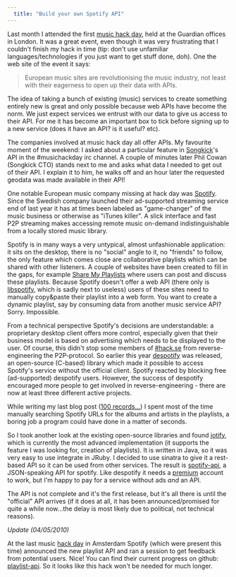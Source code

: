 ```yaml
---
  title: "Build your own Spotify API"
---
```


Last month I attended the first [music hack day](http://musichackday.org/), held at the Guardian offices in London. It was a great
event, even though it was very frustrating that I couldn't finish my hack in time (tip: don't use unfamiliar languages/technologies if
you just want to get stuff done, doh). One the web site of the event it says:

>European music sites are revolutionising the music industry, not least with their eagerness to open up their data with APIs.

The idea of taking a bunch of existing (music) services to create something entirely new is great and only possible because
web APIs have become the norm. We just expect services we entrust with our data to give us access to their API. For me it has become
an important box to tick before signing up to a new service (does it have an API? is it useful? etc).

The companies involved at music hack day all offer APIs. My favourite moment of the weekend: I asked about a particular feature in
[Songkick](http://songkick.com)'s API in the #musichackday irc channel. A couple of minutes later Phil Cowan (Songkick CTO) stands next to me and
asks what data I needed to get out of their API. I explain it to him, he walks off and an hour later the requested geodata was made available in
their API!

One notable European music company missing at hack day was [Spotify](http://spotify.com). Since the Swedish company launched their ad-supported
streaming service end of last year it has at times been labeled as "game-changer" of the music business or otherwise as "iTunes killer".
A slick interface and fast P2P streaming makes accessing remote music on-demand indistinguishable from a locally stored music library.

Spotify is in many ways a very untypical, almost unfashionable application: it sits on the desktop, there is no "social" angle to it, no "friends" to
follow, the only feature which comes close are collaborative playlists which can be shared with other listeners. A couple of websites
have been created to fill in the gaps, for example [Share My Playlists](http://sharemyplaylists.com) where users can post and discuss
these playlists. Because Spotify doesn't offer a web API (there only is [libspotify](http://developer.spotify.com/en/libspotify/overview/),
which is sadly next to useless) users of these sites need to manually copy&paste their playlist into a web form. You want to create a dynamic
playlist, say by consuming data from another music service API? Sorry. Impossible.

From a technical perspective Spotify's decisions are understandable: a proprietary desktop client offers more control, especially given
that their business model is based on advertising which needs to be displayed to the user. Of course, this didn't stop some members
of [#hack.se](http://demo.hack.se/) from reverse-engineering the P2P-protocol. So earlier this year [despotify](http://despotify.se/) was released,
an open-source (C-based) library which made it possible to access Spotify's service without the official client. Spotify reacted by blocking free
(ad-supported) despotify users. However, the success of despotify encouraged more people to get involved in reverse-engineering - there are now at least three different
active projects.

While writing my last blog post (<a href="/2009/07/100-records-that-set-the-world-on-fire-(while-no-one-was-listening).html">100 records...</a>)
I spent most of the time manually searching Spotify URLs for the albums and artists in the playlists, a boring job a program could have done in a matter of
seconds.

So I took another look at the existing open-source libraries and found [jotify](http://jotify.felixbruns.de/), which is currently the most advanced
implementation (it supports the feature I was looking for, creation of playlists). It is written in Java, so it was very easy to use integrate
in JRuby. I decided to use sinatra to give it a rest-based API so it can be used from other services. The result is
[spotify-api](http://github.com/jberkel/spotify-api/), a JSON-speaking API for spotify. Like despotify it needs a
[premium](http://www.spotify.com/en/products/premium/) account to work, but I'm happy to pay for a service without ads *and* an API.

The API is not complete and it's the first release, but it's all there is until the "official" API arrives (if it does at all, it has been announced/promised
for quite a while now...the delay is most likely due to political, not technical reasons).

*Update (04/05/2010)*

At the last music [hack day](http://amsterdam.musichackday.org/) in Amsterdam Spotify (which were present this time) announced the new playlist API and ran a session to get feedback from potential users. Nice! You can find their current progress on github: [playlist-api](http://github.com/spotify/playlist-api). So it looks like this hack won't be needed for much longer.